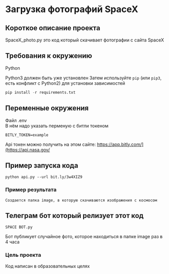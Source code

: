 # Загрузка фотографий SpaceX

## Короткое описание проекта
SpaceX_photo.py это код который скачивает фотографии с сайта SpaceX

## Требования к окружению
Python

Python3 должен быть уже установлен 
Затем используйте `pip` (или `pip3`, есть конфликт с Python2) для установки зависимостей
```python
pip install -r requirements.txt
```

## Переменные окружения
Файл .env      
В нём надо указать перменую с битли токеном
```
BITLY_TOKEN=example
```

Api токен можно получить на этом сайте: https://app.bitly.com/](https://api.nasa.gov/

## Пример запуска кода
```
python api.py --url bit.ly/3w4XIZ9
```

### Пример результата
```
Создается папка image, в которую скачиваются изображения с космосом
```

## Телеграм бот который релизует этот код
```
SPACE BOT.py
```
Бот публикует случайное фото, которое находиться в папке image раз в 4 часа



### Цель проекта

Код написан в образовательных целях
